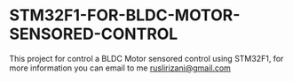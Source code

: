 # STM32F1-FOR-BLDC-MOTOR-SENSORED-CONTROL
This project for control a BLDC Motor sensored control using STM32F1, for more information you can email to me ruslirizani@gmail.com
